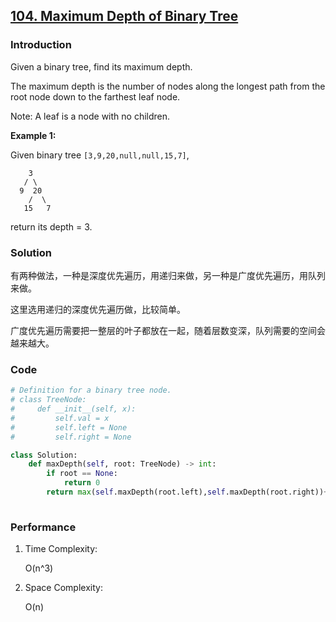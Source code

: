 ## [104. Maximum Depth of Binary Tree](https://leetcode-cn.com/problems/maximum-depth-of-binary-tree/)

### Introduction

Given a binary tree, find its maximum depth.

The maximum depth is the number of nodes along the longest path from the root node down to the farthest leaf node.

Note: A leaf is a node with no children.

**Example 1:**

Given binary tree `[3,9,20,null,null,15,7]`,

```
    3
   / \
  9  20
    /  \
   15   7
```

return its depth = 3.

### Solution

有两种做法，一种是深度优先遍历，用递归来做，另一种是广度优先遍历，用队列来做。

这里选用递归的深度优先遍历做，比较简单。

广度优先遍历需要把一整层的叶子都放在一起，随着层数变深，队列需要的空间会越来越大。

### Code

```python
# Definition for a binary tree node.
# class TreeNode:
#     def __init__(self, x):
#         self.val = x
#         self.left = None
#         self.right = None

class Solution:
    def maxDepth(self, root: TreeNode) -> int:
        if root == None:
            return 0
        return max(self.maxDepth(root.left),self.maxDepth(root.right))+1
                
```

### Performance

1. Time Complexity:

   O(n^3)

2. Space Complexity:

   O(n)